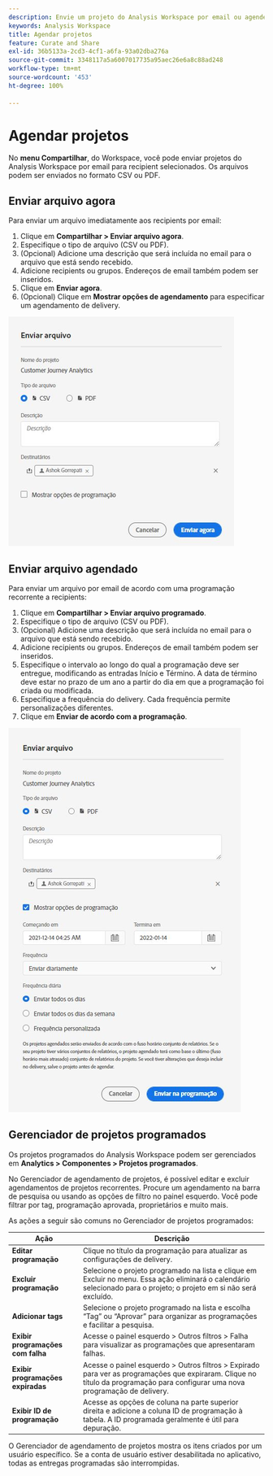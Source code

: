 ```yaml
---
description: Envie um projeto do Analysis Workspace por email ou agende o seu envio.
keywords: Analysis Workspace
title: Agendar projetos
feature: Curate and Share
exl-id: 36b5133a-2cd3-4cf1-a6fa-93a02dba276a
source-git-commit: 3348117a5a6007017735a95aec26e6a8c88ad248
workflow-type: tm+mt
source-wordcount: '453'
ht-degree: 100%

---
```


# Agendar projetos

No **menu Compartilhar**, do Workspace, você pode enviar projetos do Analysis Workspace por email para recipient selecionados. Os arquivos podem ser enviados no formato CSV ou PDF.

## Enviar arquivo agora

Para enviar um arquivo imediatamente aos recipients por email:

1. Clique em **Compartilhar > Enviar arquivo agora**.
1. Especifique o tipo de arquivo (CSV ou PDF).
1. (Opcional) Adicione uma descrição que será incluída no email para o arquivo que está sendo recebido.
1. Adicione recipients ou grupos. Endereços de email também podem ser inseridos.
1. Clique em **Enviar agora**.
1. (Opcional) Clique em **Mostrar opções de agendamento** para especificar um agendamento de delivery.

![Enviar arquivo agora](assets/send-file-no-scheduling-options.JPG)

## Enviar arquivo agendado

Para enviar um arquivo por email de acordo com uma programação recorrente a recipients:

1. Clique em **Compartilhar > Enviar arquivo programado**.
1. Especifique o tipo de arquivo (CSV ou PDF).
1. (Opcional) Adicione uma descrição que será incluída no email para o arquivo que está sendo recebido.
1. Adicione recipients ou grupos. Endereços de email também podem ser inseridos.
1. Especifique o intervalo ao longo do qual a programação deve ser entregue, modificando as entradas Início e Término. A data de término deve estar no prazo de um ano a partir do dia em que a programação foi criada ou modificada.
1. Especifique a frequência do delivery. Cada frequência permite personalizações diferentes.
1. Clique em **Enviar de acordo com a programação**.

![](assets/send-file.JPG)

## Gerenciador de projetos programados

Os projetos programados do Analysis Workspace podem ser gerenciados em **Analytics > Componentes > Projetos programados**.

No Gerenciador de agendamento de projetos, é possível editar e excluir agendamentos de projetos recorrentes. Procure um agendamento na barra de pesquisa ou usando as opções de filtro no painel esquerdo. Você pode filtrar por tag, programação aprovada, proprietários e muito mais.

As ações a seguir são comuns no Gerenciador de projetos programados:

| Ação | Descrição |
|---|---|
| **Editar programação** | Clique no título da programação para atualizar as configurações de delivery. |
| **Excluir programação** | Selecione o projeto programado na lista e clique em Excluir no menu. Essa ação eliminará o calendário selecionado para o projeto; o projeto em si não será excluído. |
| **Adicionar tags** | Selecione o projeto programado na lista e escolha “Tag” ou “Aprovar” para organizar as programações e facilitar a pesquisa. |
| **Exibir programações com falha** | Acesse o painel esquerdo > Outros filtros > Falha para visualizar as programações que apresentaram falhas. |
| **Exibir programações expiradas** | Acesse o painel esquerdo > Outros filtros > Expirado para ver as programações que expiraram. Clique no título da programação para configurar uma nova programação de delivery. |
| **Exibir ID de programação** | Acesse as opções de coluna na parte superior direita e adicione a coluna ID de programação à tabela. A ID programada geralmente é útil para depuração. |

O Gerenciador de agendamento de projetos mostra os itens criados por um usuário específico. Se a conta de usuário estiver desabilitada no aplicativo, todas as entregas programadas são interrompidas.
